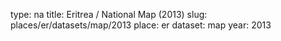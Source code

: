 type: na
title: Eritrea / National Map (2013)
slug: places/er/datasets/map/2013
place: er
dataset: map
year: 2013
